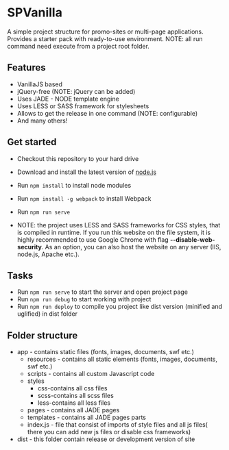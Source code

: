 # SPVanilla

A simple project structure for promo-sites or multi-page applications. Provides a starter pack with
ready-to-use environment.
NOTE: all run command need execute from a project root folder.

## Features

* VanillaJS based
* jQuery-free (NOTE: jQuery can be added)
* Uses JADE - NODE template engine
* Uses LESS or SASS framework for stylesheets
* Allows to get the release in one command (NOTE: configurable)
* And many others!

## Get started

* Checkout this repository to your hard drive
* Download and install the latest version of [node.js](http://nodejs.org)
* Run `npm install` to install node modules
* Run `npm install -g webpack` to install Webpack
* Run `npm run serve`


* NOTE: the project uses LESS and SASS frameworks for CSS styles, that is compiled in runtime.
If you run this website on the file system, it is highly recommended to use Google Chrome with flag __--disable-web-security__.
As an option, you can also host the website on any server (IIS, node.js, Apache etc.).

## Tasks
* Run `npm run serve` to start the server and open project page
* Run `npm run debug` to start working with project
* Run `npm run deploy` to compile you project like dist version (minified and uglified) in dist folder

## Folder structure

* app - contains static files (fonts, images, documents, swf etc.)
	* resources - contains all static elements (fonts, images, documents, swf etc.)
	* scripts - contains all custom Javascript code
	* styles
		* css-contains all css files
		* scss-contains all scss files
		* less-contains all less files
	* pages - contains all JADE pages
	* templates - contains all JADE pages parts
	* index.js - file that consist of imports of style files and all js files( there you can add new js files or disable css frameworks)
* dist - this folder contain release or development version of site
